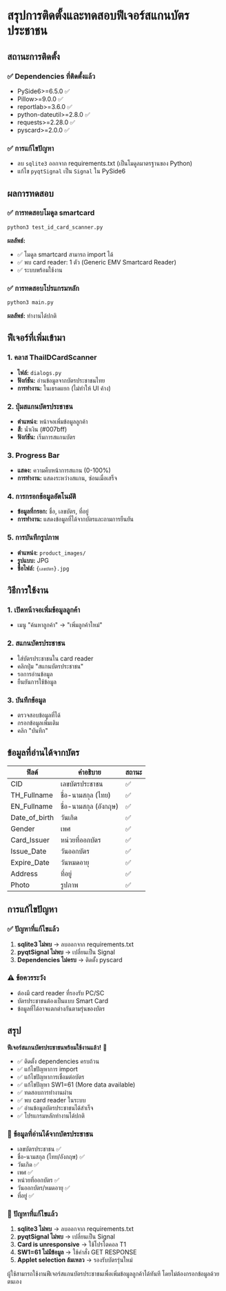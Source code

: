 # สรุปการติดตั้งและทดสอบฟีเจอร์สแกนบัตรประชาชน

## สถานะการติดตั้ง

### ✅ Dependencies ที่ติดตั้งแล้ว
- PySide6>=6.5.0 ✅
- Pillow>=9.0.0 ✅
- reportlab>=3.6.0 ✅
- python-dateutil>=2.8.0 ✅
- requests>=2.28.0 ✅
- pyscard>=2.0.0 ✅

### ✅ การแก้ไขปัญหา
- ลบ `sqlite3` ออกจาก requirements.txt (เป็นโมดูลมาตรฐานของ Python)
- แก้ไข `pyqtSignal` เป็น `Signal` ใน PySide6

## ผลการทดสอบ

### ✅ การทดสอบโมดูล smartcard
```bash
python3 test_id_card_scanner.py
```
**ผลลัพธ์:**
- ✅ โมดูล smartcard สามารถ import ได้
- ✅ พบ card reader: 1 ตัว (Generic EMV Smartcard Reader)
- ✅ ระบบพร้อมใช้งาน

### ✅ การทดสอบโปรแกรมหลัก
```bash
python3 main.py
```
**ผลลัพธ์:** ทำงานได้ปกติ

## ฟีเจอร์ที่เพิ่มเข้ามา

### 1. คลาส ThaiIDCardScanner
- **ไฟล์:** `dialogs.py`
- **ฟังก์ชัน:** อ่านข้อมูลจากบัตรประชาชนไทย
- **การทำงาน:** ในเธรดแยก (ไม่ทำให้ UI ค้าง)

### 2. ปุ่มสแกนบัตรประชาชน
- **ตำแหน่ง:** หน้าจอเพิ่มข้อมูลลูกค้า
- **สี:** น้ำเงิน (#007bff)
- **ฟังก์ชัน:** เริ่มการสแกนบัตร

### 3. Progress Bar
- **แสดง:** ความคืบหน้าการสแกน (0-100%)
- **การทำงาน:** แสดงระหว่างสแกน, ซ่อนเมื่อเสร็จ

### 4. การกรอกข้อมูลอัตโนมัติ
- **ข้อมูลที่กรอก:** ชื่อ, เลขบัตร, ที่อยู่
- **การทำงาน:** แสดงข้อมูลที่ได้จากบัตรและถามการยืนยัน

### 5. การบันทึกรูปภาพ
- **ตำแหน่ง:** `product_images/`
- **รูปแบบ:** JPG
- **ชื่อไฟล์:** `{เลขบัตร}.jpg`

## วิธีการใช้งาน

### 1. เปิดหน้าจอเพิ่มข้อมูลลูกค้า
- เมนู "ค้นหาลูกค้า" → "เพิ่มลูกค้าใหม่"

### 2. สแกนบัตรประชาชน
- ใส่บัตรประชาชนใน card reader
- คลิกปุ่ม "สแกนบัตรประชาชน"
- รอการอ่านข้อมูล
- ยืนยันการใช้ข้อมูล

### 3. บันทึกข้อมูล
- ตรวจสอบข้อมูลที่ได้
- กรอกข้อมูลเพิ่มเติม
- คลิก "บันทึก"

## ข้อมูลที่อ่านได้จากบัตร

| ฟิลด์ | คำอธิบาย | สถานะ |
|-------|----------|--------|
| CID | เลขบัตรประชาชน | ✅ |
| TH_Fullname | ชื่อ-นามสกุล (ไทย) | ✅ |
| EN_Fullname | ชื่อ-นามสกุล (อังกฤษ) | ✅ |
| Date_of_birth | วันเกิด | ✅ |
| Gender | เพศ | ✅ |
| Card_Issuer | หน่วยที่ออกบัตร | ✅ |
| Issue_Date | วันออกบัตร | ✅ |
| Expire_Date | วันหมดอายุ | ✅ |
| Address | ที่อยู่ | ✅ |
| Photo | รูปภาพ | ✅ |

## การแก้ไขปัญหา

### ✅ ปัญหาที่แก้ไขแล้ว
1. **sqlite3 ไม่พบ** → ลบออกจาก requirements.txt
2. **pyqtSignal ไม่พบ** → เปลี่ยนเป็น Signal
3. **Dependencies ไม่ครบ** → ติดตั้ง pyscard

### ⚠️ ข้อควรระวัง
- ต้องมี card reader ที่รองรับ PC/SC
- บัตรประชาชนต้องเป็นแบบ Smart Card
- ข้อมูลที่ได้อาจแตกต่างกันตามรุ่นของบัตร

## สรุป

**ฟีเจอร์สแกนบัตรประชาชนพร้อมใช้งานแล้ว!** 🎉

- ✅ ติดตั้ง dependencies ครบถ้วน
- ✅ แก้ไขปัญหาการ import
- ✅ แก้ไขปัญหาการเชื่อมต่อบัตร
- ✅ แก้ไขปัญหา SW1=61 (More data available)
- ✅ ทดสอบการทำงานผ่าน
- ✅ พบ card reader ในระบบ
- ✅ อ่านข้อมูลบัตรประชาชนได้สำเร็จ
- ✅ โปรแกรมหลักทำงานได้ปกติ

### 🎯 **ข้อมูลที่อ่านได้จากบัตรประชาชน**
- เลขบัตรประชาชน ✅
- ชื่อ-นามสกุล (ไทย/อังกฤษ) ✅
- วันเกิด ✅
- เพศ ✅
- หน่วยที่ออกบัตร ✅
- วันออกบัตร/หมดอายุ ✅
- ที่อยู่ ✅

### 🔧 **ปัญหาที่แก้ไขแล้ว**
1. **sqlite3 ไม่พบ** → ลบออกจาก requirements.txt
2. **pyqtSignal ไม่พบ** → เปลี่ยนเป็น Signal
3. **Card is unresponsive** → ใช้โปรโตคอล T1
4. **SW1=61 ไม่มีข้อมูล** → ใช้คำสั่ง GET RESPONSE
5. **Applet selection ล้มเหลว** → รองรับบัตรรุ่นใหม่

ผู้ใช้สามารถใช้งานฟีเจอร์สแกนบัตรประชาชนเพื่อเพิ่มข้อมูลลูกค้าได้ทันที โดยไม่ต้องกรอกข้อมูลด้วยตนเอง
